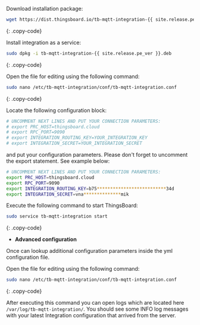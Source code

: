 Download installation package:

```bash
wget https://dist.thingsboard.io/tb-mqtt-integration-{{ site.release.pe_ver }}.deb
```
{: .copy-code}

Install integration as a service:

```bash
sudo dpkg -i tb-mqtt-integration-{{ site.release.pe_ver }}.deb
```
{: .copy-code}

Open the file for editing using the following command:

```bash 
sudo nano /etc/tb-mqtt-integration/conf/tb-mqtt-integration.conf
``` 
{: .copy-code}

Locate the following configuration block:

```bash
# UNCOMMENT NEXT LINES AND PUT YOUR CONNECTION PARAMETERS:
# export PRC_HOST=thingsboard.cloud
# export RPC_PORT=9090
# export INTEGRATION_ROUTING_KEY=YOUR_INTEGRATION_KEY
# export INTEGRATION_SECRET=YOUR_INTEGRATION_SECRET
```

and put your configuration parameters. Please don't forget to uncomment the export statement. See example below:

```bash
# UNCOMMENT NEXT LINES AND PUT YOUR CONNECTION PARAMETERS:
export PRC_HOST=thingsboard.cloud
export RPC_PORT=9090
export INTEGRATION_ROUTING_KEY=b75**************************34d
export INTEGRATION_SECRET=vna**************mik
```

Execute the following command to start ThingsBoard:

```bash
sudo service tb-mqtt-integration start
```
{: .copy-code}

 - **Advanced configuration**

Once can lookup additional configuration parameters inside the yml configuration file.

Open the file for editing using the following command:

```bash 
sudo nano /etc/tb-mqtt-integration/conf/tb-mqtt-integration.conf
``` 
{: .copy-code} 

After executing this command you can open logs which are located here `/var/log/tb-mqtt-integration/`. 
You should see some INFO log messages with your latest Integration configuration that arrived from the server.
